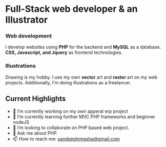 #  Full-Stack  web developer & an Illustrator
### Web development
I develop websites using **PHP** for the backend and **MySQL** as a database. **CSS, Javascript, and Jquery** as frontend technologies.
### Illustrations
Drawing is my hobby. I use my own **vector** art and **raster** art on my web projects. Additionally, I'm doing illustrations as a freelancer.
## Current Highlights
- 🔭 I’m currently working on my own apperal erp project
- 🌱 I’m currently learning further MVC PHP frameworks and beginner nodeJS
- 👯 I’m looking to collaborate on PHP based web project.
- 💬 Ask me about PHP.
- 📫 How to reach me: sandeephimasha@gmail.com

